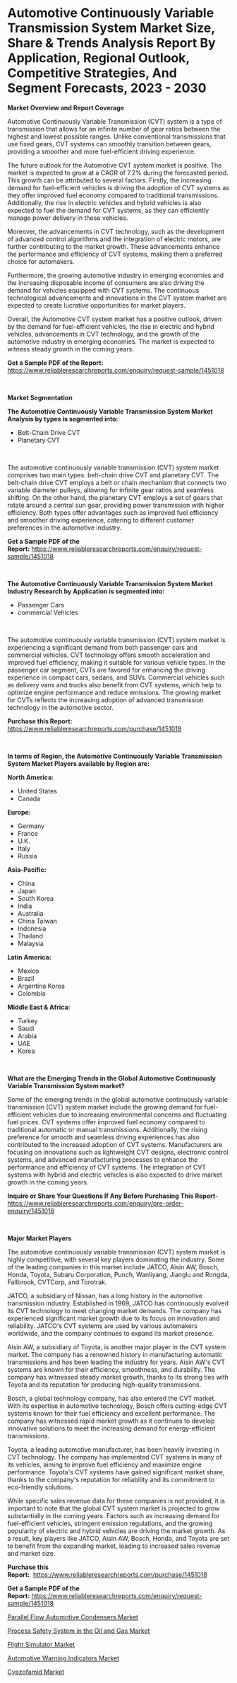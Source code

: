 <p><h1>Automotive Continuously Variable Transmission System Market Size, Share & Trends Analysis Report By Application, Regional Outlook, Competitive Strategies, And Segment Forecasts, 2023 - 2030</h1></p><p><strong>Market Overview and Report Coverage</strong></p>
<p><p>Automotive Continuously Variable Transmission (CVT) system is a type of transmission that allows for an infinite number of gear ratios between the highest and lowest possible ranges. Unlike conventional transmissions that use fixed gears, CVT systems can smoothly transition between gears, providing a smoother and more fuel-efficient driving experience. </p><p>The future outlook for the Automotive CVT system market is positive. The market is expected to grow at a CAGR of 7.2% during the forecasted period. This growth can be attributed to several factors. Firstly, the increasing demand for fuel-efficient vehicles is driving the adoption of CVT systems as they offer improved fuel economy compared to traditional transmissions. Additionally, the rise in electric vehicles and hybrid vehicles is also expected to fuel the demand for CVT systems, as they can efficiently manage power delivery in these vehicles.</p><p>Moreover, the advancements in CVT technology, such as the development of advanced control algorithms and the integration of electric motors, are further contributing to the market growth. These advancements enhance the performance and efficiency of CVT systems, making them a preferred choice for automakers. </p><p>Furthermore, the growing automotive industry in emerging economies and the increasing disposable income of consumers are also driving the demand for vehicles equipped with CVT systems. The continuous technological advancements and innovations in the CVT system market are expected to create lucrative opportunities for market players.</p><p>Overall, the Automotive CVT system market has a positive outlook, driven by the demand for fuel-efficient vehicles, the rise in electric and hybrid vehicles, advancements in CVT technology, and the growth of the automotive industry in emerging economies. The market is expected to witness steady growth in the coming years. </p></p>
<p><strong>Get a Sample PDF of the Report:</strong> <a href="https://www.reliableresearchreports.com/enquiry/request-sample/1451018">https://www.reliableresearchreports.com/enquiry/request-sample/1451018</a></p>
<p>&nbsp;</p>
<p><strong>Market Segmentation</strong></p>
<p><strong>The Automotive Continuously Variable Transmission System Market Analysis by types is segmented into:</strong></p>
<p><ul><li>Belt-Chain Drive CVT</li><li>Planetary CVT</li></ul></p>
<p>&nbsp;</p>
<p><p>The automotive continuously variable transmission (CVT) system market comprises two main types: belt-chain drive CVT and planetary CVT. The belt-chain drive CVT employs a belt or chain mechanism that connects two variable diameter pulleys, allowing for infinite gear ratios and seamless shifting. On the other hand, the planetary CVT employs a set of gears that rotate around a central sun gear, providing power transmission with higher efficiency. Both types offer advantages such as improved fuel efficiency and smoother driving experience, catering to different customer preferences in the automotive industry.</p></p>
<p><strong>Get a Sample PDF of the Report:</strong>&nbsp;<a href="https://www.reliableresearchreports.com/enquiry/request-sample/1451018">https://www.reliableresearchreports.com/enquiry/request-sample/1451018</a></p>
<p>&nbsp;</p>
<p><strong>The Automotive Continuously Variable Transmission System Market Industry Research by Application is segmented into:</strong></p>
<p><ul><li>Passenger Cars</li><li>commercial Vehicles</li></ul></p>
<p>&nbsp;</p>
<p><p>The automotive continuously variable transmission (CVT) system market is experiencing a significant demand from both passenger cars and commercial vehicles. CVT technology offers smooth acceleration and improved fuel efficiency, making it suitable for various vehicle types. In the passenger car segment, CVTs are favored for enhancing the driving experience in compact cars, sedans, and SUVs. Commercial vehicles such as delivery vans and trucks also benefit from CVT systems, which help to optimize engine performance and reduce emissions. The growing market for CVTs reflects the increasing adoption of advanced transmission technology in the automotive sector.</p></p>
<p><strong>Purchase this Report:</strong>&nbsp; <a href="https://www.reliableresearchreports.com/purchase/1451018">https://www.reliableresearchreports.com/purchase/1451018</a></p>
<p>&nbsp;</p>
<p><strong>In terms of Region, the Automotive Continuously Variable Transmission System Market Players available by Region are:</strong></p>
<p>
    <p> <strong> North America: </strong>
        <ul>
            <li>United States</li>
            <li>Canada</li>
        </ul>
        </p> 
    <p> <strong> Europe: </strong>
        <ul>
            <li>Germany</li>
            <li>France</li>
            <li>U.K.</li>
            <li>Italy</li>
            <li>Russia</li>
        </ul>
        </p> 
    <p> <strong> Asia-Pacific: </strong>
        <ul>
            <li>China</li>
            <li>Japan</li>
            <li>South Korea</li>
            <li>India</li>
            <li>Australia</li>
            <li>China Taiwan</li>
            <li>Indonesia</li>
            <li>Thailand</li>
            <li>Malaysia</li>
        </ul>
        </p> 
    <p> <strong> Latin America: </strong>
        <ul>
            <li>Mexico</li>
            <li>Brazil</li>
            <li>Argentina Korea</li>
            <li>Colombia</li>
        </ul>
        </p> 
    <p> <strong> Middle East & Africa: </strong>
        <ul>
            <li>Turkey</li>
            <li>Saudi</li>
            <li>Arabia</li>
            <li>UAE</li>
            <li>Korea</li>
        </ul>
    </p>
    </p>
<p>&nbsp;</p>
<p><strong>What are the Emerging Trends in the Global Automotive Continuously Variable Transmission System market?</strong></p>
<p><p>Some of the emerging trends in the global automotive continuously variable transmission (CVT) system market include the growing demand for fuel-efficient vehicles due to increasing environmental concerns and fluctuating fuel prices. CVT systems offer improved fuel economy compared to traditional automatic or manual transmissions. Additionally, the rising preference for smooth and seamless driving experiences has also contributed to the increased adoption of CVT systems. Manufacturers are focusing on innovations such as lightweight CVT designs, electronic control systems, and advanced manufacturing processes to enhance the performance and efficiency of CVT systems. The integration of CVT systems with hybrid and electric vehicles is also expected to drive market growth in the coming years.</p></p>
<p><strong>Inquire or Share Your Questions If Any Before Purchasing This Report</strong>- <a href="https://www.reliableresearchreports.com/enquiry/pre-order-enquiry/1451018">https://www.reliableresearchreports.com/enquiry/pre-order-enquiry/1451018</a></p>
<p>&nbsp;</p>
<p><strong>Major Market Players</strong></p>
<p><p>The automotive continuously variable transmission (CVT) system market is highly competitive, with several key players dominating the industry. Some of the leading companies in this market include JATCO, Aisin AW, Bosch, Honda, Toyota, Subaru Corporation, Punch, Wanliyang, Jianglu and Rongda, Fallbrook, CVTCorp, and Torotrak. </p><p>JATCO, a subsidiary of Nissan, has a long history in the automotive transmission industry. Established in 1969, JATCO has continuously evolved its CVT technology to meet changing market demands. The company has experienced significant market growth due to its focus on innovation and reliability. JATCO's CVT systems are used by various automakers worldwide, and the company continues to expand its market presence.</p><p>Aisin AW, a subsidiary of Toyota, is another major player in the CVT system market. The company has a renowned history in manufacturing automatic transmissions and has been leading the industry for years. Aisin AW's CVT systems are known for their efficiency, smoothness, and durability. The company has witnessed steady market growth, thanks to its strong ties with Toyota and its reputation for producing high-quality transmissions.</p><p>Bosch, a global technology company, has also entered the CVT market. With its expertise in automotive technology, Bosch offers cutting-edge CVT systems known for their fuel efficiency and excellent performance. The company has witnessed rapid market growth as it continues to develop innovative solutions to meet the increasing demand for energy-efficient transmissions.</p><p>Toyota, a leading automotive manufacturer, has been heavily investing in CVT technology. The company has implemented CVT systems in many of its vehicles, aiming to improve fuel efficiency and maximize engine performance. Toyota's CVT systems have gained significant market share, thanks to the company's reputation for reliability and its commitment to eco-friendly solutions.</p><p>While specific sales revenue data for these companies is not provided, it is important to note that the global CVT system market is projected to grow substantially in the coming years. Factors such as increasing demand for fuel-efficient vehicles, stringent emission regulations, and the growing popularity of electric and hybrid vehicles are driving the market growth. As a result, key players like JATCO, Aisin AW, Bosch, Honda, and Toyota are set to benefit from the expanding market, leading to increased sales revenue and market size.</p></p>
<p><strong>Purchase this Report:</strong>&nbsp;&nbsp;<a href="https://www.reliableresearchreports.com/purchase/1451018">https://www.reliableresearchreports.com/purchase/1451018</a></p>
<p></p>
<p><strong>Get a Sample PDF of the Report:</strong>&nbsp;<a href="https://www.reliableresearchreports.com/enquiry/request-sample/1451018">https://www.reliableresearchreports.com/enquiry/request-sample/1451018</a></p>
<p><p><a href="https://github.com/Krish2023na/Market-Research-Report-List-1/blob/main/parallel-flow-automotive-condensers-market.md">Parallel Flow Automotive Condensers Market</a></p><p><a href="https://medium.com/@hotspotflipk/process-safety-system-in-the-oil-and-gas-market-competitive-analysis-market-trends-and-forecast-5d374f2a7aaa">Process Safety System in the Oil and Gas Market</a></p><p><a href="https://www.linkedin.com/pulse/flight-simulator-market-size-share-global-analysis-report-hpqhe/">Flight Simulator Market</a></p><p><a href="https://github.com/zebdakicsin/Market-Research-Report-List-1/blob/main/automotive-warning-indicators-market.md">Automotive Warning Indicators Market</a></p><p><a href="https://www.linkedin.com/pulse/cyazofamid-market-size-share-amp-trends-analysis-report-0h1qc/">Cyazofamid Market</a></p></p>